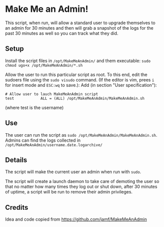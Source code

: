 # Make Me an Admin!

This script, when run, will allow a standard user to upgrade themselves to an admin for 30 minutes and then will grab a snapshot of the logs for the past 30 minutes as well so you can track what they did. 

## Setup

Install the script files in `/opt/MakeMeAnAdmin/` and them executable:
`sudo chmod ugo+x /opt/MakeMeAnAdmin/*.sh`

Allow the user to run this particular script as root. To this end, edit the sudoers file
using the `sudo visudo` command. (If the editor is vim, prees `i` for insert mode and 
`ESC:wq` to save.): Add (in section "User specification"):

```
# Allow user to lauch MakeMeAnAdmin script
test            ALL = (ALL) /opt/MakeMeAnAdmin/MakeMeAnAdmin.sh
```
(where test is the username)

## Use

The user can run the script as `sudo /opt/MakeMeAnAdmin/MakeMeAnAdmin.sh`.
Admins can find the logs collected in `/opt/MakeMeAnAdmin/username.date.logarchive/`

## Details
The script will make the current user an admin when run with `sudo`.

The script will create a launch daemon to take care of demoting the user so that no matter how many times they log out or shut down, after 30 minutes of uptime, a script will be run to remove their admin privileges. 

## Credits

Idea and code copied from https://github.com/jamf/MakeMeAnAdmin
